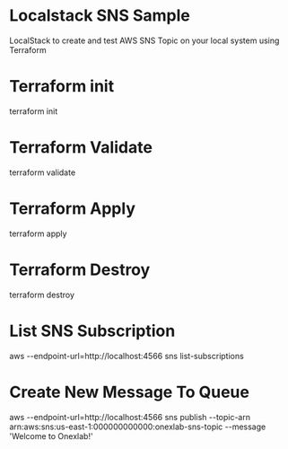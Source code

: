 # Localstack SNS Sample
LocalStack to create and test AWS SNS Topic on your local system using Terraform

# Terraform init 
terraform init

# Terraform Validate
terraform validate

# Terraform Apply
terraform apply

# Terraform Destroy
terraform destroy

# List SNS Subscription
aws --endpoint-url=http://localhost:4566 sns list-subscriptions

# Create New Message To Queue 
aws --endpoint-url=http://localhost:4566 sns publish  --topic-arn arn:aws:sns:us-east-1:000000000000:onexlab-sns-topic --message 'Welcome to Onexlab!'
